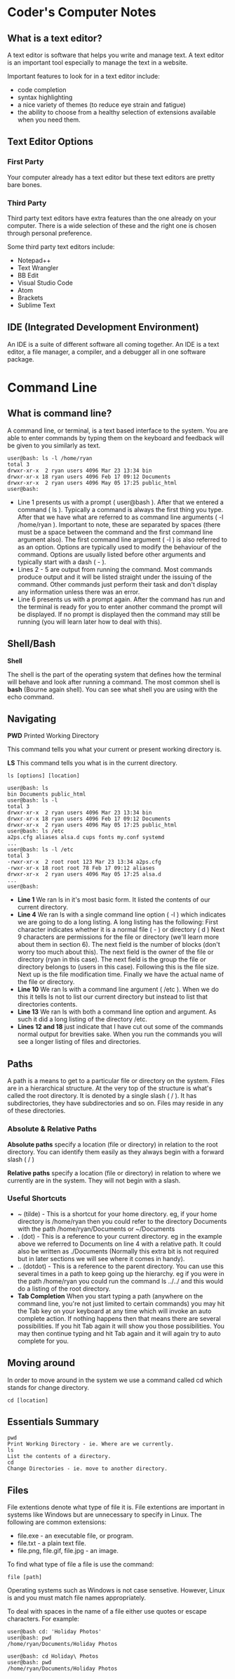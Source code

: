 # Coder's Computer Notes
## What is a text editor?
A text editor is software that helps you write and manage text. A text editor is an important tool especially to manage the text in a website.

Important features to look for in a text editor include:
- code completion
- syntax highlighting 
- a nice variety of themes (to reduce eye strain and fatigue)
- the ability to choose from a healthy selection of extensions available when you need them.

## Text Editor Options

### First Party
Your computer already has a text editor but these text editors are pretty bare bones.

### Third Party
Third party text editors have extra features than the one already on your computer. There is a wide selection of these and the right one is chosen through personal preference. 

Some third party text editors include:
- Notepad++
- Text Wrangler
- BB Edit
- Visual Studio Code
- Atom
- Brackets 
- Sublime Text

## IDE (Integrated Development Environment)
An IDE is a suite of different software all coming together. An IDE is a text editor, a file manager, a compiler, and a debugger all in one software package.

# Command Line
## What is command line?
A command line, or terminal, is a text based interface to the system. You are able to enter commands by typing them on the keyboard and feedback will be given to you similarly as text.

```
user@bash: ls -l /home/ryan
total 3
drwxr-xr-x  2 ryan users 4096 Mar 23 13:34 bin
drwxr-xr-x 18 ryan users 4096 Feb 17 09:12 Documents
drwxr-xr-x  2 ryan users 4096 May 05 17:25 public_html
user@bash: 
```
- Line 1 presents us with a prompt ( user@bash ). After that we entered a command ( ls ). Typically a command is always the first thing you type. After that we have what are referred to as command line arguments ( -l /home/ryan ). Important to note, these are separated by spaces (there must be a space between the command and the first command line argument also). The first command line argument ( -l ) is also referred to as an option. Options are typically used to modify the behaviour of the command. Options are usually listed before other arguments and typically start with a dash ( - ).
- Lines 2 - 5 are output from running the command. Most commands produce output and it will be listed straight under the issuing of the command. Other commands just perform their task and don't display any information unless there was an error.
- Line 6 presents us with a prompt again. After the command has run and the terminal is ready for you to enter another command the prompt will be displayed. If no prompt is displayed then the command may still be running (you will learn later how to deal with this).

## Shell/Bash
**Shell**

The shell is the part of the operating system that defines how the terminal will behave and look after running a command. The most common shell is **bash** (Bourne again shell). You can see what shell you are using with the echo command. 

## Navigating 
**PWD** Printed Working Directory 

This command tells you what your current or present working directory is.

**LS**
This command tells you what is in the current directory.
```
ls [options] [location]
```
```
user@bash: ls
bin Documents public_html
user@bash: ls -l
total 3
drwxr-xr-x  2 ryan users 4096 Mar 23 13:34 bin
drwxr-xr-x 18 ryan users 4096 Feb 17 09:12 Documents
drwxr-xr-x  2 ryan users 4096 May 05 17:25 public_html
user@bash: ls /etc
a2ps.cfg aliases alsa.d cups fonts my.conf systemd
...
user@bash: ls -l /etc
total 3
-rwxr-xr-x  2 root root 123 Mar 23 13:34 a2ps.cfg
-rwxr-xr-x 18 root root 78 Feb 17 09:12 aliases
drwxr-xr-x  2 ryan users 4096 May 05 17:25 alsa.d
...
user@bash:
```
- **Line 1**  We ran ls in it's most basic form. It listed the contents of our current directory.
- **Line 4**  We ran ls with a single command line option ( -l ) which indicates we are going to do a long listing. A long listing has the following:
First character indicates whether it is a normal file ( - ) or directory ( d )
Next 9 characters are permissions for the file or directory (we'll learn more about them in section 6).
The next field is the number of blocks (don't worry too much about this).
The next field is the owner of the file or directory (ryan in this case).
The next field is the group the file or directory belongs to (users in this case).
Following this is the file size.
Next up is the file modification time.
Finally we have the actual name of the file or directory.
- **Line 10** We ran ls with a command line argument ( /etc ). When we do this it tells ls not to list our current directory but instead to list that directories contents.
- **Line 13** We ran ls with both a command line option and argument. As such it did a long listing of the directory /etc.
- **Lines 12 and 18** just indicate that I have cut out some of the commands normal output for brevities sake. When you run the commands you will see a longer listing of files and directories.
## Paths
A path is a means to get to a particular file or directory on the system. Files are in a hierarchical structure. At the very top of the structure is what's called the root directory. It is denoted by a single slash ( / ). It has subdirectories, they have subdirectories and so on. Files may reside in any of these directories.
### Absolute & Relative Paths
**Absolute paths** specify a location (file or directory) in relation to the root directory. You can identify them easily as they always begin with a forward slash ( / )

**Relative paths** specify a location (file or directory) in relation to where we currently are in the system. They will not begin with a slash.

### Useful Shortcuts
- ~ (tilde) - This is a shortcut for your home directory. eg, if your home directory is /home/ryan then you could refer to the directory Documents with the path /home/ryan/Documents or ~/Documents
- . (dot) - This is a reference to your current directory. eg in the example above we referred to Documents on line 4 with a relative path. It could also be written as ./Documents (Normally this extra bit is not required but in later sections we will see where it comes in handy).
- .. (dotdot) - This is a reference to the parent directory. You can use this several times in a path to keep going up the hierarchy. eg if you were in the path /home/ryan you could run the command ls ../../ and this would do a listing of the root directory.
- **Tab Completion** When you start typing a path (anywhere on the command line, you're not just limited to certain commands) you may hit the Tab key on your keyboard at any time which will invoke an auto complete action. If nothing happens then that means there are several possibilities. If you hit Tab again it will show you those possibilities. You may then continue typing and hit Tab again and it will again try to auto complete for you.
## Moving around
In order to move around in the system we use a command called cd which stands for change directory. 
```
cd [location]
```
## Essentials Summary
```
pwd
Print Working Directory - ie. Where are we currently.
ls
List the contents of a directory.
cd
Change Directories - ie. move to another directory.
```
## Files 
File extentions denote what type of file it is. File extentions are important in systems like Windows but are unnecessary to specify in Linux. The following are common extensions:

- file.exe - an executable file, or program.
- file.txt - a plain text file.
- file.png, file.gif, file.jpg - an image.

To find what type of file a file is use the command:
```
file [path]
```
Operating systems such as Windows is not case sensetive. However, Linux is and you must match file names appropriately.

To deal with spaces in the name of a file either use quotes or escape characters. For example:
``` 
user@bash cd: 'Holiday Photos'
user@bash: pwd
/home/ryan/Documents/Holiday Photos
```
```
user@bash: cd Holiday\ Photos
user@bash: pwd
/home/ryan/Documents/Holiday Photos
```
